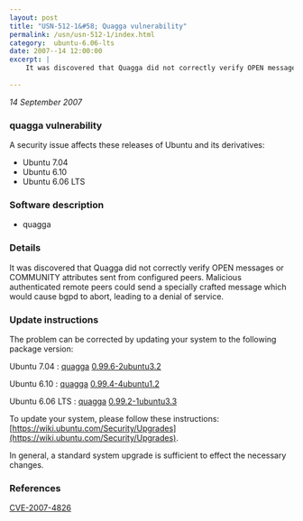 ```yaml
---
layout: post
title: "USN-512-1&#58; Quagga vulnerability"
permalink: /usn/usn-512-1/index.html
category:  ubuntu-6.06-lts
date: 2007--14 12:00:00
excerpt: |
    It was discovered that Quagga did not correctly verify OPEN messages or COMMUNITY attributes sent from configured peers. Malicious authenticated remote peers could send a specially crafted message which would cause bgpd to abort, leading to a denial of service. 
    
--- 
```

 
 

*14 September 2007*

### quagga vulnerability

A security issue affects these releases of Ubuntu and its derivatives:

* Ubuntu 7.04
* Ubuntu 6.10
* Ubuntu 6.06 LTS

### Software description

* quagga 

### Details

It was discovered that Quagga did not correctly verify OPEN messages or COMMUNITY attributes sent from configured peers. Malicious authenticated remote peers could send a specially crafted message which would cause bgpd to abort, leading to a denial of service. 

### Update instructions

The problem can be corrected by updating your system to the following package version:

Ubuntu 7.04
 : [quagga](https://launchpad.net/ubuntu/+source/quagga) <span> [0.99.6-2ubuntu3.2](https://launchpad.net/ubuntu/+source/quagga/0.99.6-2ubuntu3.2) </span> 

Ubuntu 6.10
 : [quagga](https://launchpad.net/ubuntu/+source/quagga) <span> [0.99.4-4ubuntu1.2](https://launchpad.net/ubuntu/+source/quagga/0.99.4-4ubuntu1.2) </span> 

Ubuntu 6.06 LTS
 : [quagga](https://launchpad.net/ubuntu/+source/quagga) <span> [0.99.2-1ubuntu3.3](https://launchpad.net/ubuntu/+source/quagga/0.99.2-1ubuntu3.3) </span> 

To update your system, please follow these instructions: [https://wiki.ubuntu.com/Security/Upgrades](https://wiki.ubuntu.com/Security/Upgrades).

In general, a standard system upgrade is sufficient to effect the necessary changes. 

### References

 
 [CVE-2007-4826](http://people.ubuntu.com/~ubuntu-security/cve/CVE-2007-4826)
 

